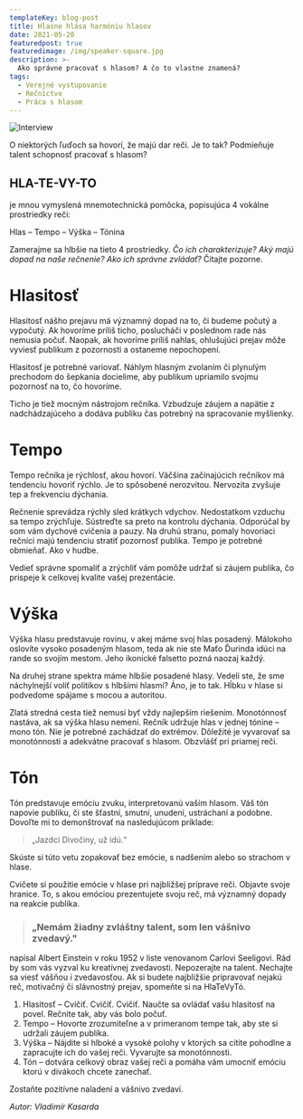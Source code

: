 ```yaml
---
templateKey: blog-post
title: Hlasne hlása harmóniu hlasov
date: 2021-05-20
featuredpost: true
featuredimage: /img/speaker-square.jpg
description: >-
  Ako správne pracovať s hlasom? A čo to vlastne znamená?
tags:
  - Verejné vystupovanie
  - Rečníctvo
  - Práca s hlasom
---
```

![Interview](/img/blog-index-wide.jpg)

O niektorých ľuďoch sa hovorí, že majú dar reči. Je to tak? Podmieňuje talent schopnosť pracovať s hlasom? 

## HLA-TE-VY-TO

je mnou vymyslená mnemotechnická pomôcka, popisujúca 4 vokálne prostriedky reči:  

Hlas – Tempo – Výška – Tónina 

Zamerajme sa hlbšie na tieto 4 prostriedky. *Čo ich charakterizuje? Aký majú dopad na naše rečnenie? Ako ich správne zvládať?* Čítajte pozorne. 

# Hlasitosť
Hlasitosť nášho prejavu má významný dopad na to, či budeme počutý a vypočutý. Ak hovoríme príliš ticho, poslucháči v poslednom rade nás nemusia počuť. Naopak, ak hovoríme príliš nahlas, ohlušujúci prejav môže vyviesť publikum z pozornosti a ostaneme nepochopení. 

Hlasitosť je potrebné variovať. Náhlym hlasným zvolaním či plynulým prechodom do šepkania docielime, aby publikum upriamilo svojmu pozornosť na to, čo hovoríme. 

Ticho je tiež mocným nástrojom rečníka. Vzbudzuje záujem a napätie z nadchádzajúceho a dodáva publiku čas potrebný na spracovanie myšlienky.

# Tempo
Tempo rečníka je rýchlosť, akou hovorí. Väčšina začínajúcich rečníkov má tendenciu hovoriť rýchlo. Je to spôsobené nerozvitou. Nervozita zvyšuje tep a frekvenciu dýchania. 

Rečnenie sprevádza rýchly sled krátkych vdychov. Nedostatkom vzduchu sa tempo zrýchľuje. Sústreďte sa preto na kontrolu dýchania. Odporúčal by som vám dychové cvičenia a pauzy. Na druhú stranu, pomaly hovoriaci rečníci majú tendenciu stratiť pozornosť publika. Tempo je potrebné obmieňať. Ako v hudbe.

Vedieť správne spomaliť a zrýchliť vám pomôže udržať si záujem publika, čo prispeje k celkovej kvalite vašej prezentácie.

# Výška
Výška hlasu predstavuje rovinu, v akej máme svoj hlas posadený. Málokoho oslovíte vysoko posadeným hlasom, teda ak nie ste Maťo Ďurinda idúci na rande so svojím mestom. Jeho ikonické falsetto pozná naozaj každý. 

Na druhej strane spektra máme hlbšie posadené hlasy. Vedeli ste, že sme náchylnejší voliť politikov s hlbšími hlasmi? Áno, je to tak. Hĺbku v hlase si podvedome spájame s mocou a autoritou. 

Zlatá stredná cesta tiež nemusí byť vždy najlepším riešením. Monotónnosť nastáva, ak sa výška hlasu nemení. Rečník udržuje hlas v jednej tónine – mono tón. Nie je potrebné zachádzať do extrémov. Dôležité je vyvarovať sa monotónnosti a adekvátne pracovať s hlasom. Obzvlášť pri priamej reči. 

# Tón 
Tón predstavuje emóciu zvuku, interpretovanú vaším hlasom. Váš tón napovie publiku, či ste šťastní, smutní, unudení, ustráchaní a podobne. Dovoľte mi to demonštrovať na nasledujúcom príklade:

>  „Jazdci Divočiny, už idú.“ 

Skúste si túto vetu zopakovať bez emócie, s nadšením alebo so strachom v hlase.  

Cvičete si použitie emócie v hlase pri najbližšej príprave reči. Objavte svoje hranice. To, s akou emóciou prezentujete svoju reč, má významný dopady na reakcie publika. 

> ### „Nemám žiadny zvláštny talent, som len vášnivo zvedavý."
napísal Albert Einstein v roku 1952 v liste venovanom Carlovi Seeligovi.
Rád by som vás vyzval ku kreatívnej zvedavosti. Nepozerajte na talent. Nechajte sa viesť vášňou i zvedavosťou. Ak si budete najbližšie pripravovať nejakú reč, motivačný či slávnostný prejav, spomeňte si na HlaTeVyTó.

1.	Hlasitosť – Cvičiť. Cvičiť. Cvičiť. Naučte sa ovládať vašu hlasitosť na povel. Rečnite tak, aby vás bolo počuť.
2.	Tempo – Hovorte zrozumiteľne a v primeranom tempe tak, aby ste si udržali záujem publika. 
3.	Výška – Nájdite si hlboké a vysoké polohy v ktorých sa cítite pohodlne a zapracujte ich do vašej reči. Vyvarujte sa monotónnosti.
4.	Tón – dotvára celkový obraz vašej reči a pomáha vám umocniť emóciu ktorú v divákoch chcete zanechať.

Zostaňte pozitívne naladení a vášnivo zvedaví. 

*Autor: Vladimír Kasarda*
